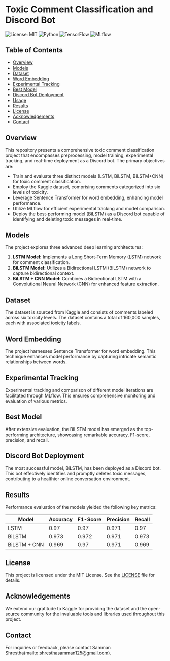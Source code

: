 # Toxic Comment Classification and Discord Bot

![License: MIT](https://img.shields.io/badge/License-MIT-yellow.svg)
![Python](https://img.shields.io/badge/Python-3.7%20%7C%203.8%20%7C%203.9-blue)
![TensorFlow](https://img.shields.io/badge/TensorFlow-2.x-orange.svg)
![MLflow](https://img.shields.io/badge/MLflow-1.x-green.svg)

## Table of Contents

- [Overview](#overview)
- [Models](#models)
- [Dataset](#dataset)
- [Word Embedding](#word-embedding)
- [Experimental Tracking](#experimental-tracking)
- [Best Model](#best-model)
- [Discord Bot Deployment](#discord-bot-deployment)
- [Usage](#usage)
- [Results](#results)
- [License](#license)
- [Acknowledgements](#acknowledgements)
- [Contact](#contact)

## Overview

This repository presents a comprehensive toxic comment classification project that encompasses preprocessing, model training, experimental tracking, and real-time deployment as a Discord bot. The primary objectives are:

- Train and evaluate three distinct models (LSTM, BiLSTM, BiLSTM+CNN) for toxic comment classification.
- Employ the Kaggle dataset, comprising comments categorized into six levels of toxicity.
- Leverage Sentence Transformer for word embedding, enhancing model performance.
- Utilize MLflow for efficient experimental tracking and model comparison.
- Deploy the best-performing model (BiLSTM) as a Discord bot capable of identifying and deleting toxic messages in real-time.

## Models

The project explores three advanced deep learning architectures:
1. **LSTM Model:** Implements a Long Short-Term Memory (LSTM) network for comment classification.
2. **BiLSTM Model:** Utilizes a Bidirectional LSTM (BiLSTM) network to capture bidirectional context.
3. **BiLSTM + CNN Model:** Combines a Bidirectional LSTM with a Convolutional Neural Network (CNN) for enhanced feature extraction.

## Dataset

The dataset is sourced from Kaggle and consists of comments labeled across six toxicity levels. The dataset contains a total of 160,000 samples, each with associated toxicity labels.

## Word Embedding

The project harnesses Sentence Transformer for word embedding. This technique enhances model performance by capturing intricate semantic relationships between words.

## Experimental Tracking

Experimental tracking and comparison of different model iterations are facilitated through MLflow. This ensures comprehensive monitoring and evaluation of various metrics.

## Best Model

After extensive evaluation, the BiLSTM model has emerged as the top-performing architecture, showcasing remarkable accuracy, F1-score, precision, and recall.

## Discord Bot Deployment

The most successful model, BiLSTM, has been deployed as a Discord bot. This bot effectively identifies and promptly deletes toxic messages, contributing to a healthier online conversation environment.

## Results

Performance evaluation of the models yielded the following key metrics:

| Model        | Accuracy | F1-Score | Precision | Recall |
|--------------|----------|----------|-----------|--------|
| LSTM         | 0.97     | 0.97     | 0.971     | 0.97   |
| BiLSTM       | 0.973    | 0.972    | 0.971     | 0.973  |
| BiLSTM + CNN | 0.969    | 0.97     | 0.971     | 0.969  |

## License

This project is licensed under the MIT License. See the [LICENSE](LICENSE) file for details.

## Acknowledgements

We extend our gratitude to Kaggle for providing the dataset and the open-source community for the invaluable tools and libraries used throughout this project.

## Contact

For inquiries or feedback, please contact Samman Shrestha(mailto:shresthasamman125@gmail.com).


